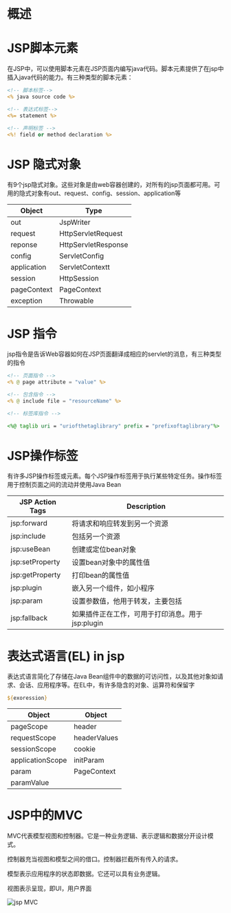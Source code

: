# 概述


# JSP脚本元素

在JSP中，可以使用脚本元素在JSP页面内编写java代码。脚本元素提供了在jsp中插入java代码的能力。有三种类型的脚本元素：

```jsp
<!-- 脚本标签-->
<% java source code %>

<!-- 表达式标签-->
<%= statement %>

<!-- 声明标签 -->
<%! field or method declaration %>
```

# JSP 隐式对象

有9个jsp隐式对象。这些对象是由web容器创建的，对所有的jsp页面都可用。可用的隐式对象有out、request、config、session、application等

|  Object     | Type                |
|  ----       | ----                |
|   out       | JspWriter           |
| request     | HttpServletRequest  |
| reponse     | HttpServletResponse |
| config      | ServletConfig       |
| application | ServletContextt     |
| session     | HttpSession         |
| pageContext | PageContext         |
| exception   | Throwable           |

# JSP 指令

jsp指令是告诉Web容器如何在JSP页面翻译成相应的servlet的消息，有三种类型的指令

```jsp
<!-- 页面指令 -->
<% @ page attribute = "value" %>

<!-- 包含指令 -->
<% @ include file = "resourceName" %>

<!-- 标签库指令 -->

<%@ taglib uri = "uriofthetaglibrary" prefix = "prefixoftaglibrary"%>
```

# JSP操作标签

有许多JSP操作标签或元素。每个JSP操作标签用于执行某些特定任务。操作标签用于控制页面之间的流动并使用Java Bean

|  JSP Action Tags     | Description                                     |
|  ----                | ----                                            |
|   jsp:forward        | 将请求和响应转发到另一个资源                     |
|   jsp:include        | 包括另一个资源                                  |
|   jsp:useBean        | 创建或定位bean对象                              |
|   jsp:setProperty    | 设置bean对象中的属性值                          |
|   jsp:getProperty    | 打印bean的属性值                                |
|   jsp:plugin         | 嵌入另一个组件，如小程序                        |
|   jsp:param          | 设置参数值，他用于转发，主要包括                  |
|   jsp:fallback       | 如果插件正在工作，可用于打印消息。用于jsp:plugin  |


# 表达式语言(EL) in jsp

表达式语言简化了存储在Java Bean组件中的数据的可访问性，以及其他对象如请求、会话、应用程序等。在EL中，有许多隐含的对象、运算符和保留字

```jsp
${exoression}
```
|  Object            | Object      |
|  ----              | ----        |
|  pageScope         | header      |
|  requestScope      | headerValues|
|  sessionScope      | cookie      |
|  applicationScope  | initParam   |
|  param             | PageContext |
|  paramValue        |             |

# JSP中的MVC

MVC代表模型视图和控制器。它是一种业务逻辑、表示逻辑和数据分开设计模式。

控制器充当视图和模型之间的借口。控制器拦截所有传入的请求。

模型表示应用程序的状态即数据。它还可以具有业务逻辑。

视图表示呈现，即UI，用户界面

![jsp MVC](https://img1.baidu.com/it/u=32510383,981726971&fm=253&fmt=auto&app=138&f=JPEG?w=830&h=467)
